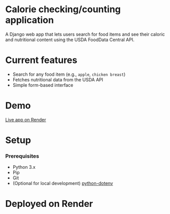 # Calorie checking/counting application

A Django web app that lets users search for food items and see their caloric and nutritional content using the USDA 
FoodData Central API.

# Current features
- Search for any food item (e.g., `apple`, `chicken breast`)
- Fetches nutritional data from the USDA API
- Simple form-based interface

# Demo
[Live app on Render](https://calorie-checker-main.onrender.com/)  

# Setup

### Prerequisites
- Python 3.x
- Pip
- Git
- (Optional for local development) [python-dotenv](https://pypi.org/project/python-dotenv/)

# Deployed on Render
